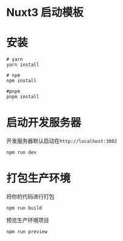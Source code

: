 # Nuxt3 启动模板

# 安装

```shell
# yarn
yarn install

# npm
npm install

#pnpm
pnpm install
```

# 启动开发服务器

开发服务器默认启动在`http://localhost:3002`

```shell
npm run dev
```

# 打包生产环境

将你的代码进行打包

```shell
npm run build
```

预览生产环境项目

```shell
npm run preview
```
